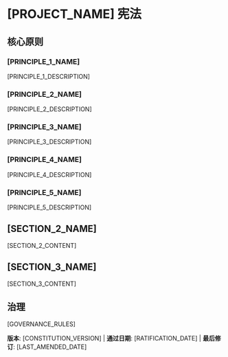 # [PROJECT_NAME] 宪法
<!-- 例如：规范宪法、TaskFlow 宪法等 -->

## 核心原则

### [PRINCIPLE_1_NAME]
<!-- 例如：I. 库优先原则 -->
[PRINCIPLE_1_DESCRIPTION]
<!-- 例如：每个功能都以独立库开始；库需自包含、可独立测试、有文档；需有明确目标——禁止仅为组织结构而建库 -->

### [PRINCIPLE_2_NAME]
<!-- 例如：II. CLI 接口 -->
[PRINCIPLE_2_DESCRIPTION]
<!-- 例如：每个库通过 CLI 暴露功能；文本输入/输出协议：stdin/参数 → stdout，错误 → stderr；支持 JSON + 可读格式 -->

### [PRINCIPLE_3_NAME]
<!-- 例如：III. 测试优先（强制） -->
[PRINCIPLE_3_DESCRIPTION]
<!-- 例如：强制 TDD：先写测试→用户确认→测试失败→再实现；严格执行红-绿-重构循环 -->

### [PRINCIPLE_4_NAME]
<!-- 例如：IV. 集成测试 -->
[PRINCIPLE_4_DESCRIPTION]
<!-- 例如：需集成测试的重点：新库合约测试、合约变更、服务间通信、共享 schema -->

### [PRINCIPLE_5_NAME]
<!-- 例如：V. 可观测性，VI. 版本与破坏性变更，VII. 简单性 -->
[PRINCIPLE_5_DESCRIPTION]
<!-- 例如：文本 I/O 保证可调试性；要求结构化日志；或：MAJOR.MINOR.BUILD 格式；或：从简出发，YAGNI 原则 -->

## [SECTION_2_NAME]
<!-- 例如：附加约束、安全要求、性能标准等 -->

[SECTION_2_CONTENT]
<!-- 例如：技术栈要求、合规标准、部署策略等 -->

## [SECTION_3_NAME]
<!-- 例如：开发流程、评审流程、质量门槛等 -->

[SECTION_3_CONTENT]
<!-- 例如：代码评审要求、测试门槛、部署审批流程等 -->

## 治理
<!-- 例如：宪法高于一切实践；修订需文档、审批、迁移方案 -->

[GOVERNANCE_RULES]
<!-- 例如：所有 PR/评审须校验合规性；复杂性需有理由；运行时开发指导见 [GUIDANCE_FILE] -->

**版本**: [CONSTITUTION_VERSION] | **通过日期**: [RATIFICATION_DATE] | **最后修订**: [LAST_AMENDED_DATE]
<!-- 例如：版本: 2.1.1 | 通过: 2025-06-13 | 最后修订: 2025-07-16 -->
